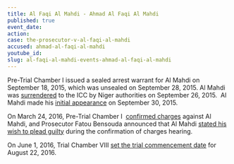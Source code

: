 ```yaml
---
title: Al Faqi Al Mahdi - Ahmad Al Faqi Al Mahdi
published: true
event_date:
action:
case: the-prosecutor-v-al-faqi-al-mahdi
accused: ahmad-al-faqi-al-mahdi
youtube_id:
slug: al-faqi-al-mahdi-events-ahmad-al-faqi-al-mahdi
---
```



Pre-Trial Chamber I issued a sealed arrest warrant for Al Mahdi on September 18, 2015, which was unsealed on September 28, 2015. Al Mahdi was [surrendered](https://www.icc-cpi.int/Pages/item.aspx?name=pr1154) to the ICC by Niger authorities on September 26, 2015.&nbsp; Al Mahdi made his [initial appearance](https://www.icc-cpi.int/Pages/item.aspx?name=pr1157) on September 30, 2015.

On March 24, 2016, Pre-Trial Chamber I&nbsp; [confirmed charges](https://www.icc-cpi.int/Pages/record.aspx?docNo=ICC-01/12-01/15-84-Red ) against Al Mahdi, and Prosecutor Fatou Bensouda announced that Al Mahdi [stated his wish to plead guilty](https://www.icc-cpi.int//Pages/item.aspx?name=160324-otp-stat-al-Mahdi) during the confirmation of charges hearing. &nbsp;

On June 1, 2016, Trial Chamber VIII [set the trial commencement date](https://www.icc-cpi.int/Pages/record.aspx?docNo=ICC-01/12-01/15-93 ) for August 22, 2016.